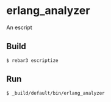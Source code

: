 erlang_analyzer
=====

An escript

Build
-----

    $ rebar3 escriptize

Run
---

    $ _build/default/bin/erlang_analyzer
